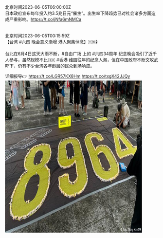 北京时间2023-06-05T06:00:00Z<br>日本政府宣布每年投入约3.5兆日元“催生”。出生率下降趋势已对社会诸多方面造成严重影响。https://t.co/jNfa6mNMCa<br><br><br>北京时间2023-06-05T00:15:59Z<br>【台湾 #六四 晚会意义渐增 港人聚集悼念】🇹🇼🕯️

台北在6月4日这天大雨不断，#自由广场 上的 #六四34周年 纪念晚会吸引了近千人参与，虽然规模不比🇭🇰 #香港 维园往年的纪念人潮，但在中国政府不断文攻武吓下，仍有不少台湾各年龄层的民众到场响应。

详细报导👉 https://t.co/LGR57KX8Hm https://t.co/txgX42JJQy<br><img src='/temp/image/2023/t-Month-6/1665391960100851712_0.jpg' width='450' height='500'><br><br>